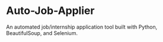 # Auto-Job-Applier
An automated job/internship application tool built with Python, BeautifulSoup, and Selenium.
